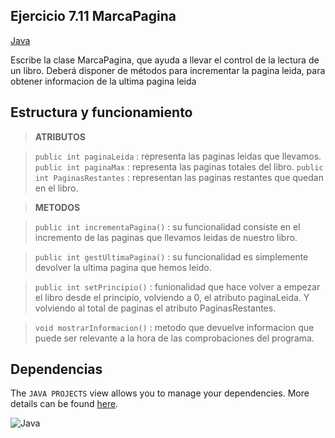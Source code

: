 ## Ejercicio 7.11 MarcaPagina 
[Java](https://img.shields.io/badge/java-%23ED8B00.svg?style=for-the-badge&logo=java&logoColor=white)

Escribe la clase MarcaPagina, que ayuda a llevar el control de la lectura de un libro. Deberá disponer de métodos para incrementar la pagina leida, para obtener informacion de la ultima pagina leida

## Estructura y funcionamiento

> **ATRIBUTOS**

> `public int paginaLeida` : representa las paginas leidas que llevamos.
> `public int paginaMax` : representa las paginas totales del libro.
> `public int PaginasRestantes` : representan las paginas restantes que quedan en el libro.

> **METODOS**

> `public int incrementaPagina()` : su funcionalidad consiste en el incremento de las paginas que llevamos leidas de nuestro libro.

> `public int gestUltimaPagina()` : su funcionalidad es simplemente devolver la ultima pagina que hemos leido.

> `public int setPrincipio()` : funionalidad que hace volver a empezar el libro desde el principio, volviendo a 0, el atributo paginaLeida. Y volviendo al total de paginas el atributo PaginasRestantes.

> `void mostrarInformacion()` : metodo que devuelve informacion que puede ser relevante a la hora de las comprobaciones del programa.

## Dependencias

The `JAVA PROJECTS` view allows you to manage your dependencies. More details can be found [here](https://github.com/microsoft/vscode-java-dependency#manage-dependencies).

![Java](https://img.shields.io/badge/java-%23ED8B00.svg?style=for-the-badge&logo=java&logoColor=white)